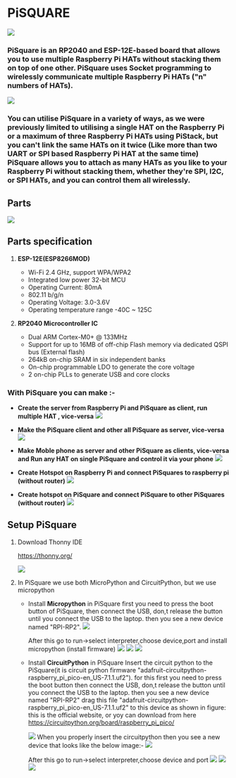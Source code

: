 # PiSQUARE

<img src = "https://github.com/sbcshop/PiSquare/blob/main/images/img.png" />

### PiSquare is an RP2040 and ESP-12E-based board that allows you to use multiple Raspberry Pi HATs without stacking them on top of one other. PiSquare uses Socket programming to wirelessly communicate multiple Raspberry Pi HATs ("n" numbers of HATs).

<img src = "https://github.com/sbcshop/PiSquare/blob/main/images/img2.png" />

### You can utilise PiSquare in a variety of ways, as we were previously limited to utilising a single HAT on the Raspberry Pi or a maximum of three Raspberry Pi HATs using PiStack, but you can't link the same HATs on it twice (Like more than two UART or SPI based Raspberry Pi HAT at the same time) PiSquare allows you to attach as many HATs as you like to your Raspberry Pi without stacking them, whether they're SPI, I2C, or SPI HATs, and you can control them all wirelessly.

## Parts

<img src = "https://github.com/sbcshop/PiSquare/blob/main/images/img1.png" />

## Parts specification
1. **ESP-12E(ESP8266MOD)**
    * Wi-Fi 2.4 GHz, support WPA/WPA2
    * Integrated low power 32-bit MCU
    * Operating Current: 80mA
    * 802.11 b/g/n
    * Operating Voltage: 3.0-3.6V
    * Operating temperature range -40C ~ 125C
   
2. **RP2040 Microcontroller IC**
   * Dual ARM Cortex-M0+ @ 133MHz
   * Support for up to 16MB of off-chip Flash memory via dedicated QSPI bus (External flash)
   * 264kB on-chip SRAM in six independent banks
   * On-chip programmable LDO to generate the core voltage
   * 2 on-chip PLLs to generate USB and core clocks
  
   

### With PiSquare you can make :-

* **Create the server from Raspberry Pi and PiSquare as client, run multiple HAT , vice-versa**
    <img src = "https://github.com/sbcshop/PiSquare/blob/main/images/gif1.gif" />
    
* **Make the PiSquare client and other all PiSquare as server, vice-versa**
    <img src = "https://github.com/sbcshop/PiSquare/blob/main/images/gif2.gif" />

* **Make Moble phone as server and other PiSquare as clients, vice-versa and Run any HAT on single PiSquare and control it via your phone**
    <img src = "https://github.com/sbcshop/PiSquare/blob/main/images/gif3.gif" />
    
* **Create Hotspot on Raspberry Pi and connect PiSquares to raspberry pi (without router)**
    <img src = "https://github.com/sbcshop/PiSquare/blob/main/images/gif4.gif" />

* **Create hotspot on PiSquare and connect PiSquare to other PiSquares (without router)**
    <img src = "https://github.com/sbcshop/PiSquare/blob/main/images/gif5.gif" />

## Setup PiSquare 
1. Download Thonny IDE 

   https://thonny.org/
   
   <img src= "https://github.com/sbcshop/RoundyPi/blob/main/images/img.JPG" />
   
2. In PiSquare we use both MicroPython and CircuitPython, but we use micropython
   * Install **Micropython** in PiSquare
     first you need to press the boot button of PiSquare, then connect the USB, don,t release the button until you connect the USB to the laptop. then you see a new        device named "RPI-RP2". 
        <img src= "https://github.com/sbcshop/RoundyPi/blob/main/images/img13.png" />
        
     After this go to run->select interpreter,choose device,port and install micropython (install firmware)
        <img src= "https://github.com/sbcshop/RoundyPi/blob/main/images/img2.png" />
        <img src= "https://github.com/sbcshop/RoundyPi/blob/main/images/img3.png" />
        <img src= "https://github.com/sbcshop/RoundyPi/blob/main/images/img4.png" />
        
   * Install **CircuitPython** in PiSquare
     Insert the circuit python to the PiSquare(it is circuit python firmware "adafruit-circuitpython-raspberry_pi_pico-en_US-7.1.1.uf2"). for this first you need to        press the boot button then connect the USB, don,t release the button until you connect the USB to the laptop. then you see a new device named "RPI-RP2" drag this      file "adafruit-circuitpython- raspberry_pi_pico-en_US-7.1.1.uf2" to this device as shown in figure:
     this is the official website, or yoy can download from here https://circuitpython.org/board/raspberry_pi_pico/
     
     <img src= "https://github.com/sbcshop/RoundyPi/blob/main/images/img13.png" />  
     When you properly insert the circuitpython then you see a new device that looks like the below image:-
     <img src= "https://github.com/sbcshop/RoundyPi/blob/main/images/img11.png" />
     
      After this go to run->select interpreter,choose device and port
         <img src= "https://github.com/sbcshop/RoundyPi/blob/main/images/img18.png" />
         <img src= "https://github.com/sbcshop/RoundyPi/blob/main/images/img19.png" />
         <img src= "https://github.com/sbcshop/RoundyPi/blob/main/images/img20.png" />
    
